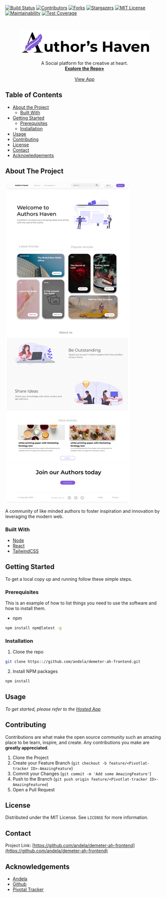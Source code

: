 [![Build Status][travis-badge]][travis-url]
[![Contributors][contributors-shield]][contributors-url]
[![Forks][forks-shield]][forks-url]
[![Stargazers][stars-shield]][stars-url]
[![MIT License][license-shield]][license-url]
[![Maintainability][maintainability-badge]][maintainability-url]
[![Test Coverage][codeclimate-badge]][codeclimate-url]


<!-- PROJECT LOGO -->
<br />
<p align="center">
  <a href="https://github.com/andela/demeter-ah-frontend">
    <img src="/assets/images/logo.png" alt="Logo" width="auto" height="80">
  </a>

  <p align="center">
    A Social platform for the creative at heart.
    <br />
    <a href="https://github.com/andela/demeter-ah-frontend"><strong>Explore the Repo»</strong></a>
    <br />
    <br />
    <a href="https://demeter-ah-frontend-staging.herokuapp.com/">View App</a>
  </p>
</p>



<!-- TABLE OF CONTENTS -->
## Table of Contents

* [About the Project](#about-the-project)
  * [Built With](#built-with)
* [Getting Started](#getting-started)
  * [Prerequisites](#prerequisites)
  * [Installation](#installation)
* [Usage](#usage)
* [Contributing](#contributing)
* [License](#license)
* [Contact](#contact)
* [Acknowledgements](#acknowledgements)



<!-- ABOUT THE PROJECT -->
## About The Project

[![Product Name Screen Shot][product-screenshot]](https://example.com)

A community of like minded authors to foster inspiration and innovation by leveraging the modern web.


### Built With

* [Node](https://nodejs.org)
* [React](https://reactjs.org)
* [TailwindCSS](https://tailwindcss.com)



<!-- GETTING STARTED -->
## Getting Started

To get a local copy up and running follow these simple steps.

### Prerequisites

This is an example of how to list things you need to use the software and how to install them.
* npm
```sh
npm install npm@latest -g
```

### Installation
 
1. Clone the repo
```sh
git clone https:://github.com/andela/demeter-ah-frontend.git
```
2. Install NPM packages
```sh
npm install
```



<!-- USAGE EXAMPLES -->
## Usage

_To get started, please refer to the [Hosted App](https://demeter-ah-frontend-staging.herokuapp.com/)_


<!-- CONTRIBUTING -->
## Contributing

Contributions are what make the open source community such an amazing place to be learn, inspire, and create. Any contributions you make are **greatly appreciated**.

1. Clone the Project
2. Create your Feature Branch (`git checkout -b feature/<Pivotlat-tracker ID>-AmazingFeature`)
3. Commit your Changes (`git commit -m 'Add some AmazingFeature'`)
4. Push to the Branch (`git push origin feature/<Pivotlat-tracker ID>-AmazingFeaturee`)
5. Open a Pull Request



<!-- LICENSE -->
## License

Distributed under the MIT License. See `LICENSE` for more information.



<!-- CONTACT -->
## Contact

Project Link: [https://github.com/andela/demeter-ah-frontend](https://github.com/andela/demeter-ah-frontend)



<!-- ACKNOWLEDGEMENTS -->
## Acknowledgements

* [Andela](https://andela.com/)
* [Github](https://github.com)
* [Pivotal Tracker](pivotaltracker.com)





<!-- MARKDOWN LINKS & IMAGES -->
<!-- https://www.markdownguide.org/basic-syntax/#reference-style-links -->
[contributors-shield]: https://img.shields.io/github/contributors/andela/demeter-ah-frontend.svg?style=flat-square
[contributors-url]: https://github.com/andela/demeter-ah-frontend/graphs/contributors
[forks-shield]: https://img.shields.io/github/forks/andela/demeter-ah-frontend.svg?style=flat-square
[forks-url]: https://github.com/andela/demeter-ah-frontend/network/members
[stars-shield]: https://img.shields.io/github/stars/andela/demeter-ah-frontend.svg?style=flat-square
[stars-url]: https://github.com/andela/demeter-ah-frontend/stargazers
[license-shield]: https://img.shields.io/github/license/andela/demeter-ah-frontend.svg?style=flat-square
[license-url]: https://github.com/andela/demeter-ah-frontend/blob/master/LICENSE.txt
[product-screenshot]: assets/images/landing.png
[maintainability-url]: https://codeclimate.com/github/andela/demeter-ah-frontend/maintainability
[maintainability-badge]: https://api.codeclimate.com/v1/badges/d53c2f36eae0270bb692/maintainability
[codeclimate-url]: https://codeclimate.com/github/andela/demeter-ah-frontend/test_coverage
[codeclimate-badge]: https://api.codeclimate.com/v1/badges/d53c2f36eae0270bb692/test_coverage
[travis-badge]: https://travis-ci.org/andela/demeter-ah-frontend.svg?branch=staging
[travis-url]: https://travis-ci.org/andela/demeter-ah-frontend
